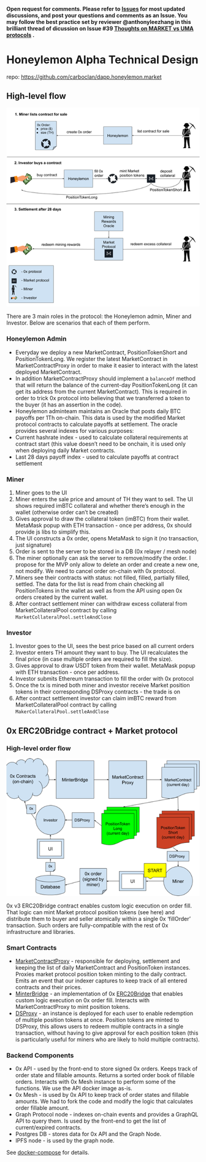 **Open request for comments. Please refer to [Issues](https://github.com/carboclan/pm/issues) for most updated discussions, and post your questions and comments as an Issue. You may follow the best practice set by reviewer @anthonyleezhang in this brilliant thread of dicussion on Issue #39 [Thoughts on MARKET vs UMA protocols](https://github.com/carboclan/pm/issues/39) .**

# Honeylemon Alpha Technical Design
repo: https://github.com/carboclan/dapp.honeylemon.market

## High-level flow

![Overall Flow](TechnicalDesign_img1_OverallFlow.png)

There are 3 main roles in the protocol: the Honeylemon admin, Miner and Investor. Below are scenarios that each of them perform.


### Honeylemon Admin
* Everyday we deploy a new MarketContract, PositionTokenShort and PositionTokenLong. We register the latest MarketContract in MarketContractProxy in order to make it easier to interact with the latest deployed MarketContract.
* In addition MarketContractProxy should implement a `balanceOf` method that will return the balance of the current-day PositionTokenLong (it can get its address from the current MarketContract). This is required in order to trick 0x protocol into believing that we transferred a token to the buyer (it has an assertion in the code).
* Honeylemon adminteam maintains an Oracle that posts daily BTC payoffs per 1Th on-chain. This data is used by the modified Market protocol contracts to calculate payoffs at settlement. The oracle provides several indexes for various purposes:
* Current hashrate index - used to calculate collateral requirements at contract start (this value doesn’t need to be onchain, it is used only when deploying daily Market contracts.
* Last 28 days payoff index - used to calculate payoffs at contract settlement

### Miner
1. Miner goes to the UI
2. Miner enters the sale price and amount of TH they want to sell. The UI shows required imBTC collateral and whether there’s enough in the wallet (otherwise order can’t be created)
3. Gives approval to draw the collateral token (imBTC) from their wallet. MetaMask popup with ETH transaction - once per address, 0x should provide js libs to simplify this.
4. The UI constructs a 0x order, opens MetaMask to sign it (no transaction, just signature) 
5. Order is sent to the server to be stored in a DB (0x relayer / mesh node)
6. The miner optionally can ask the server to remove/modify the order. I propose for the MVP only allow to delete an order and create a new one, not modify. We need to cancel order on-chain with 0x protocol.
7. Miners see their contracts with status: not filled, filled, partially filled, settled. The data for the list is read from chain checking all PositionTokens in the wallet as well as from the API using open 0x orders created by the current wallet.
8. After contract settlement miner can withdraw excess collateral from MarketCollateralPool contract by calling `MarketCollateralPool.settleAndClose`

### Investor
1. Investor goes to the UI, sees the best price based on all current orders
2. Investor enters TH amount they want to buy. The UI recalculates the final price (in case multiple orders are required to fill the size).
3. Gives approval to draw USDT token from their wallet. MetaMask popup with ETH transaction - once per address.
4. Investor submits Ethereum transaction to fill the order with 0x protocol
5. Once the tx is mined both miner and investor receive Market position tokens in their corresponding DSProxy contracts - the trade is on
6. After contract settlement investor can claim imBTC reward from MarketCollateralPool contract by calling `MakerCollateralPool.settleAndClose`

## 0x ERC20Bridge contract + Market protocol
### High-level order flow

![Overall Flow](TechnicalDesign_img2_OrderFlow.png)

0x v3 ERC20Bridge contract enables custom logic execution on order fill. That logic can mint Market protocol position tokens (see here) and distribute them to buyer and seller atomically within a single 0x ‘fillOrder’ transaction. Such orders are fully-compatible with the rest of 0x infrastructure and libraries.

### Smart Contracts
* [MarketContractProxy](https://github.com/carboclan/dapp.honeylemon.market/blob/master/contracts/honeylemon/MarketContractProxy.sol) - responsible for deploying, settlement and keeping the list of daily MarketContract and PositionToken instances. Proxies market protocol position token minting to the daily contract. Emits an event that our indexer captures to keep track of all entered contracts and their prices.
* [MinterBridge](https://github.com/carboclan/dapp.honeylemon.market/blob/master/contracts/honeylemon/MinterBridge.sol) - an implementation of 0x [ERC20Bridge](https://github.com/0xProject/0x-protocol-specification/blob/master/asset-proxy/erc20-bridge-proxy.md#writing-an-erc20bridge-contract) that enables custom logic execution on 0x order fill. Interacts with MarketContractProxy to mint position tokens.
* [DSProxy](https://github.com/carboclan/dapp.honeylemon.market/blob/master/contracts/honeylemon/DSProxy.sol) - an instance is deployed for each user to enable redemption of multiple position tokens at once. Position tokens are minted to DSProxy, this allows users to redeem multiple contracts in a single transaction, without having to give approval for each position token (this is particularly useful for miners who are likely to hold multiple contracts).

### Backend Components
* 0x API - used by the front-end to store signed 0x orders. Keeps track of order state and fillable amounts. Returns a sorted order book of fillable orders. Interacts with 0x Mesh instance to perform some of the functions. We use the API docker image as-is.
* 0x Mesh - is used by 0x API to keep track of order states and fillable amounts. We had to fork the code and modify the logic that calculates order fillable amount.
* Graph Protocol node - indexes on-chain events and provides a GraphQL API to query them. Is used by the front-end to get the list of current/expired contracts.
* Postgres DB - stores data for 0x API and the Graph Node.
* IPFS node - is used by the graph node.

See [docker-compose](https://github.com/carboclan/dapp.honeylemon.market/blob/master/docker/docker-compose-local.yml) for details.
